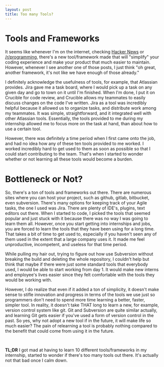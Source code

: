 ```yaml
---
layout: post
title: Too many Tools?
---
```


# Tools and Frameworks
It seems like whenever I'm on the internet, checking [Hacker News](https://news.ycombinator.com/) or [/r/programming](https://reddit.com/r/programming), 
there's a new tool/framework made that will "simplify" your coding experience and make your product that much easier to maintain. However, whenever I 
see another one of those posts, I just think "oh great, another framework, it's not like we have enough of those already." 

I definitely acknowledge the usefulness of tools, for example, that Atlassian provides. Jira gave me a task board, where I would pick up a task on any given
day and go to town on it until I'm finished. When I'm done, I put it on Crucible for code review, and Crucible allows my teammates to easily discuss changes on
the code I've written. Jira as a tool was incredibly helpful because it allowed us to organize tasks, and distribute work among my teammates. It was simple, 
straightforward, and it integrated well with other Atlassian tools. Essentially, the tools provided to me during my internship allowed me to focus more on the 
task at hand, than about how to use a certain tool.

However, there was definitely a time period when I first came onto the job, and had no idea how any of these ten tools provided to me worked. I worked incredibly
hard to get used to them as soon as possible so that I could start contributing to the team. That's when I started to wonder whether or not learning all these
tools would become a burden.

# Bottleneck or Not?
So, there's a ton of tools and frameworks out there. There are numerous sites where you can host your project, such as github, gitlab, bitbucket, even subversion. 
There's many options for keeping track of your Agile tasks, the one I used was Jira. There are plenty of IDE's, plugins, text editors out there. When I started 
to code, I picked the tools that seemed popular and just stuck with it because there was no way I was going to learn them all. However, once you start getting into internships
and jobs, you are forced to learn the tools that they have been using for a long time. That takes a bit of time to get used to, especially if you haven't seen any of them
used in the extent that a large company uses it. It made me feel unproductive, incompetent, and useless for that time period.

While pulling my hair out, trying to figure out how use Subversion without breaking the build and deleting the whole repository, I couldn't help but think that
maybe if there were just some standard tools that everybody used, I would be able to start working from day 1. It would make new interns and employee's lives easier
since they felt comfortable with the tools they would be working with. 

However, I do realize that even if it added a ton of simplicity, it doesn't make sense to stifle innovation and progress in terms of the tools we use just so 
programmers don't need to spend more time learning a better, faster, simpler tool. In reality, it doesn't take THAT long to learn a new, for example, version control
system like git. Git and Subversion are quite similar actually, and learning Git gets easier if you've used a form of version control in the past. So yes, why not 
adopt a new tool if in the future, it will make life so much easier? The pain of relearning a tool is probably nothing compared to the benefit that could come from
using it in the future.

<br>

**TL;DR** I got mad at having to learn 10 different tools/frameworks in my internship, started to wonder if there's too many tools out there. It's actually not that bad once I calm down.
